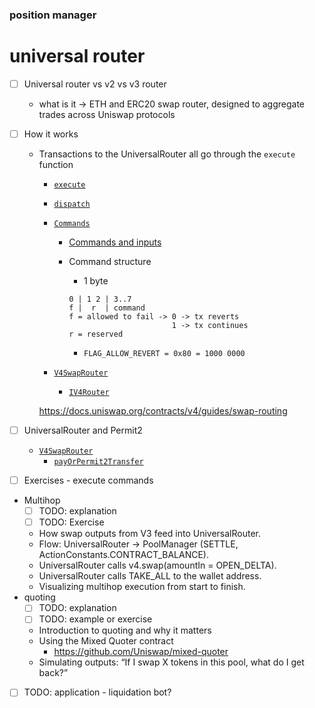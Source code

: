 ### position manager

# universal router

- [ ] Universal router vs v2 vs v3 router
  - what is it -> ETH and ERC20 swap router, designed to aggregate trades across Uniswap protocols
- [ ] How it works
  - Transactions to the UniversalRouter all go through the `execute` function
    - [`execute`](https://github.com/Uniswap/universal-router/blob/3663f6db6e2fe121753cd2d899699c2dc75dca86/contracts/UniversalRouter.sol#L44-L62)
    - [`dispatch`](https://github.com/Uniswap/universal-router/blob/3663f6db6e2fe121753cd2d899699c2dc75dca86/contracts/base/Dispatcher.sol#L47-L286)
    - [`Commands`](https://github.com/Uniswap/universal-router/blob/main/contracts/libraries/Commands.sol)
      - [Commands and inputs](https://docs.uniswap.org/contracts/universal-router/technical-reference)
      - Command structure
        - 1 byte

        ```
        0 | 1 2 | 3..7
        f |  r  | command
        f = allowed to fail -> 0 -> tx reverts
                               1 -> tx continues
        r = reserved
        ```

        - `FLAG_ALLOW_REVERT = 0x80 = 1000 0000`

    - [`V4SwapRouter`](https://github.com/Uniswap/universal-router/blob/main/contracts/modules/uniswap/v4/V4SwapRouter.sol)
      - [`IV4Router`](https://github.com/Uniswap/v4-periphery/blob/main/src/interfaces/IV4Router.sol)

    https://docs.uniswap.org/contracts/v4/guides/swap-routing

- [ ] UniversalRouter and Permit2
  - [`V4SwapRouter`](https://github.com/Uniswap/universal-router/blob/main/contracts/modules/uniswap/v4/V4SwapRouter.sol)
    - [`payOrPermit2Transfer`](https://github.com/Uniswap/universal-router/blob/3663f6db6e2fe121753cd2d899699c2dc75dca86/contracts/modules/Permit2Payments.sol#L42-L45)

- [ ] Exercises - execute commands
- Multihop
  - [ ] TODO: explanation
  - [ ] TODO: Exercise
  - How swap outputs from V3 feed into UniversalRouter.
  - Flow: UniversalRouter → PoolManager (SETTLE, ActionConstants.CONTRACT_BALANCE).
  - UniversalRouter calls v4.swap(amountIn = OPEN_DELTA).
  - UniversalRouter calls TAKE_ALL to the wallet address.
  - Visualizing multihop execution from start to finish.
- quoting
  - [ ] TODO: explanation
  - [ ] TODO: example or exercise
  - Introduction to quoting and why it matters
  - Using the Mixed Quoter contract
    - https://github.com/Uniswap/mixed-quoter
  - Simulating outputs: “If I swap X tokens in this pool, what do I get back?”
- [ ] TODO: application - liquidation bot?
